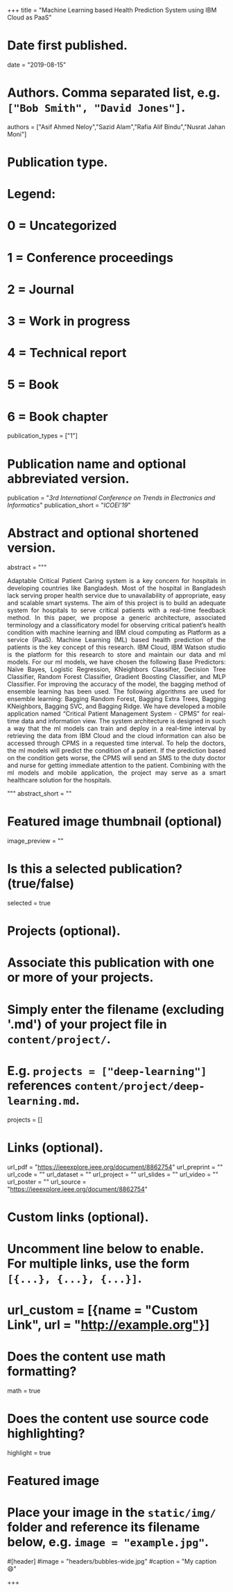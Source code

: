 +++
title = "Machine Learning based Health Prediction System using IBM Cloud as PaaS"

# Date first published.
date = "2019-08-15"

# Authors. Comma separated list, e.g. `["Bob Smith", "David Jones"]`.
authors = ["Asif Ahmed Neloy","Sazid Alam","Rafia Alif Bindu","Nusrat Jahan Moni"]

# Publication type.
# Legend:
# 0 = Uncategorized
# 1 = Conference proceedings
# 2 = Journal
# 3 = Work in progress
# 4 = Technical report
# 5 = Book
# 6 = Book chapter
publication_types = ["1"]

# Publication name and optional abbreviated version.
publication = "*3rd International Conference on Trends in Electronics and Informatics*"
publication_short = "*ICOEI'19*"

# Abstract and optional shortened version.
abstract = """<div align="justify"> 

Adaptable Critical Patient Caring system is a key concern for hospitals in developing countries like Bangladesh. Most of the hospital in Bangladesh lack serving proper health service due to unavailability of appropriate, easy and scalable smart systems. The aim of this project is to build an adequate system for hospitals to serve critical patients with a real-time feedback method. In this paper, we propose a generic architecture, associated terminology and a classificatory model for observing critical patient’s health condition with machine learning and IBM cloud computing as Platform as a service (PaaS). Machine Learning (ML) based health prediction of the patients is the key concept of this research. IBM Cloud, IBM Watson studio is the platform for this research to store and maintain our data and ml models. For our ml models, we have chosen the following Base Predictors: Naïve Bayes, Logistic Regression, KNeighbors Classifier, Decision Tree Classifier, Random Forest Classifier, Gradient Boosting Classifier, and MLP Classifier. For improving the accuracy of the model, the bagging method of ensemble learning has been used. The following algorithms are used for ensemble learning: Bagging Random Forest, Bagging Extra Trees, Bagging KNeighbors, Bagging SVC, and Bagging Ridge. We have developed a mobile application named “Critical Patient Management System - CPMS” for real-time data and information view. The system architecture is designed in such a way that the ml models can train and deploy in a real-time interval by retrieving the data from IBM Cloud and the cloud information can also be accessed through CPMS in a requested time interval. To help the doctors, the ml models will predict the condition of a patient. If the prediction based on the condition gets worse, the CPMS will send an SMS to the duty doctor and nurse for getting immediate attention to the patient. Combining with the ml models and mobile application, the project may serve as a smart healthcare solution for the hospitals.</div>

"""
abstract_short = ""

# Featured image thumbnail (optional)
image_preview = ""

# Is this a selected publication? (true/false)
selected = true

# Projects (optional).
#   Associate this publication with one or more of your projects.
#   Simply enter the filename (excluding '.md') of your project file in `content/project/`.
#   E.g. `projects = ["deep-learning"]` references `content/project/deep-learning.md`.
projects = []

# Links (optional).
url_pdf = "https://ieeexplore.ieee.org/document/8862754"
url_preprint = ""
url_code = ""
url_dataset = ""
url_project = ""
url_slides = ""
url_video = ""
url_poster = ""
url_source = "https://ieeexplore.ieee.org/document/8862754"

# Custom links (optional).
#   Uncomment line below to enable. For multiple links, use the form `[{...}, {...}, {...}]`.
# url_custom = [{name = "Custom Link", url = "http://example.org"}]

# Does the content use math formatting?
math = true

# Does the content use source code highlighting?
highlight = true

# Featured image
# Place your image in the `static/img/` folder and reference its filename below, e.g. `image = "example.jpg"`.
#[header]
#image = "headers/bubbles-wide.jpg"
#caption = "My caption 😄"

+++